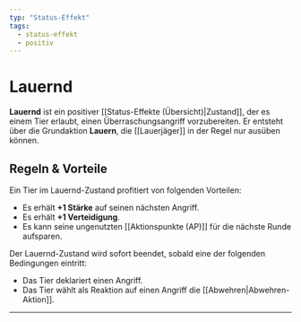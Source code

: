 ```yaml
---
typ: "Status-Effekt"
tags:
  - status-effekt
  - positiv
---
```


# Lauernd

**Lauernd** ist ein positiver [[Status-Effekte (Übersicht)|Zustand]], der es einem Tier erlaubt, einen Überraschungsangriff vorzubereiten. Er entsteht über die Grundaktion **Lauern**, die [[Lauerjäger]] in der Regel nur ausüben können.

## Regeln & Vorteile
Ein Tier im Lauernd-Zustand profitiert von folgenden Vorteilen:
- Es erhält **+1 Stärke** auf seinen nächsten Angriff.
- Es erhält **+1 Verteidigung**.
- Es kann seine ungenutzten [[Aktionspunkte (AP)]] für die nächste Runde aufsparen.

Der Lauernd-Zustand wird sofort beendet, sobald eine der folgenden Bedingungen eintritt:
- Das Tier deklariert einen Angriff.
- Das Tier wählt als Reaktion auf einen Angriff die [[Abwehren|Abwehren-Aktion]].

---
